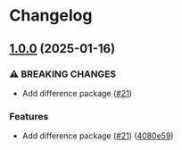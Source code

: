 # Changelog

## [1.0.0](https://github.com/jmaver-plume/release-please-monorepo-example/compare/difference-v0.1.0...difference-v1.0.0) (2025-01-16)


### ⚠ BREAKING CHANGES

* Add difference package ([#21](https://github.com/jmaver-plume/release-please-monorepo-example/issues/21))

### Features

* Add difference package ([#21](https://github.com/jmaver-plume/release-please-monorepo-example/issues/21)) ([4080e59](https://github.com/jmaver-plume/release-please-monorepo-example/commit/4080e59a31cb2a6637e14caa8a6cc7b41bb1ff65))
